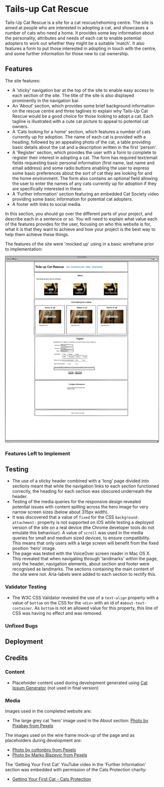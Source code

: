 # Tails-up Cat Rescue

Tails-Up Cat Rescue is a site for a cat rescue/rehoming centre. The site is aimed at people who are interested in adopting a cat, and showcases a number of cats who need a home. It provides some key information about the personality, attributes and needs of each cat to enable potential adopters to work out whether they might be a suitable 'match'. It also features a form to put those interested in adopting in touch with the centre, and some further information for those new to cat ownership.

## Features 

The site features:

- A 'sticky' navigation bar at the top of the site to enable easy access to each section of the site. The title of the site is also displayed prominently in the navigation bar.
- An 'About' section, which provides some brief background information on the rescue centre and three taglines to explain why Tails-Up Cat Rescue would be a good choice for those looking to adopt a cat. Each tagline is illustrated with a cute cat picture to appeal to potential cat owners.
- A 'Cats looking for a home' section, which features a number of cats currently up for adoption. The name of each cat is provided with a heading, followed by an appealing photo of the cat, a table providing basic details about the cat and a description written in the first 'person'.
- A 'Register' section, which provides the user with a form to complete to register their interest in adopting a cat. The form has required text/email fields requesting basic personal information (first name, last name and email address) and some radio buttons enabling the user to express some basic preferences about the sort of cat they are looking for and the home environment. The form also contains an optional field allowing the user to enter the names of any cats currently up for adoption if they are specifically interested in these.
- A 'Further information' section featuring an embedded Cat Society video providing some basic information for potential cat adopters.
- A footer with links to social media.

In this section, you should go over the different parts of your project, and describe each in a sentence or so. You will need to explain what value each of the features provides for the user, focusing on who this website is for, what it is that they want to achieve and how your project is the best way to help them achieve these things.

The features of the site were 'mocked up' using in a basic wireframe prior to implementation:

![Tails-Up wireframe](read-me_media/tails_up_wireframe_small.png)




### Features Left to Implement


## Testing 

- The use of a sticky header combined with a 'long' page divided into sections meant that while the navigation links to each section functioned correctly, the heading for each section was obscured underneath the header.
- Testing of the media queries for the responsive design revealed potential issues with content spilling across the hero image for very narrow screen sizes (below about 315px width).
- It was discovered that a value of `fixed` for the CSS `background-attachment:` property is not supported on iOS while testing a deployed version of the site on a real device (the Chrome developer tools do not emulate this behaviour). A value of `scroll` was used in the media queries for small and medium sized devices, to ensure compatibility. This means that only users with a large screen will benefit from the fixed position 'hero' image.
- The page was tested with the VoiceOver screen reader in Mac OS X. This revealed that when navigating through 'landmarks' within the page, only the header, navigation elements, about section and footer were recognised as landmarks. The sections containing the main content of the site were not. Aria-labels were added to each section to rectify this.

### Validator Testing 

- The W3C CSS Validator revealed the use of a `text-align` property with a value of `bottom` on the CSS for the `<div>` with an id of `#about-text-container`. As `bottom` is not an allowed value for this property, this line of CSS was having no effect and was removed.

### Unfixed Bugs

## Deployment

## Credits 

### Content 

- Placeholder content used during development generated using [Cat Ipsum Generator](https://fungenerators.com/lorem-ipsum/cat/) (not used in final version)

### Media

Images used in the completed website are:
- The large grey cat 'hero' image used in the About section: [Photo by Pixabay from Pexels](https://www.pexels.com/photo/gray-cat-33537/)

The images used on the wire frame mock-up of the page and as placeholders during development are:
- [Photo by cottonbro from Pexels](https://www.pexels.com/photo/black-cat-on-green-chair-6853506/
)
-   [Photo by Marko Blazevic from Pexels](https://www.pexels.com/photo/cute-gray-kitten-standing-on-a-wooden-flooring-774731/)

The 'Getting Your First Cat' YouTube video in the 'Further Information' section was embedded with permission of the Cats Protection charity:
- [Getting Your First Cat - Cats Protection](https://www.youtube.com/watch?v=sWZTz8KAjfY)



